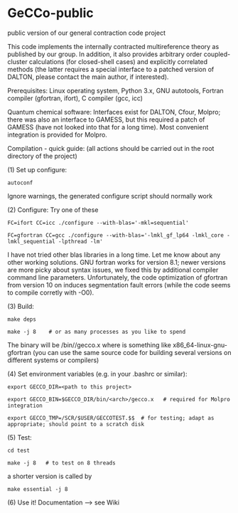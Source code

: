 # GeCCo-public
public version of our general contraction code project

This code implements the internally contracted multireference theory as published by our group. 
In addition, it also provides arbitrary order coupled-cluster calculations (for closed-shell cases)
and explicitly correlated methods (the latter requires a special interface to a patched version of 
DALTON, please contact the main author, if interested).

Prerequisites:
Linux operating system, Python 3.x, GNU autotools, Fortran compiler (gfortran, ifort), C compiler (gcc, icc)

Quantum chemical software: Interfaces exist for DALTON, Cfour, Molpro; there was also an interface to GAMESS,
but this required a patch of GAMESS (have not looked into that for a long time). Most convenient integration 
is provided for Molpro.

Compilation - quick guide: (all actions should be carried out in the root directory of the project)

(1) Set up configure:

    autoconf
    
Ignore warnings, the generated configure script should normally work
    
(2) Configure: Try one of these

    FC=ifort CC=icc ./configure --with-blas='-mkl=sequential'
    
    FC=gfortran CC=gcc ./configure --with-blas='-lmkl_gf_lp64 -lmkl_core -lmkl_sequential -lpthread -lm'
    
I have not tried other blas libraries in a long time. Let me know about any other working solutions. GNU fortran 
works for version 8.1; newer versions are more picky about syntax issues, we fixed this by additional compiler 
command line parameters. Unfortunately, the code optimization of gfortran from version 10 on induces segmentation 
fault errors (while the code seems to compile corretly with -O0).
    
(3) Build:

    make deps
    
    make -j 8    # or as many processes as you like to spend
    
The binary will be <root>/bin/<arch>/gecco.x where <arch> is something like x86_64-linux-gnu-gfortran
(you can use the same source code for building several versions on different systems or compilers)
    
(4) Set environment variables (e.g. in your .bashrc or similar):
    
    export GECCO_DIR=<path to this project>
    
    export GECCO_BIN=$GECCO_DIR/bin/<arch>/gecco.x   # required for Molpro integration
    
    export GECCO_TMP=/SCR/$USER/GECCOTEST.$$  # for testing; adapt as appropriate; should point to a scratch disk
    
(5) Test:
    
    cd test
    
    make -j 8   # to test on 8 threads
    
a shorter version is called by
    
    make essential -j 8

(6) Use it! Documentation --> see Wiki
    
